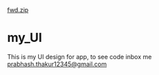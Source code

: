 [fwd.zip](https://github.com/Prabhash-bit/my_UI/files/8959440/fwd.zip)
# my_UI
This is my UI design for app, to see code inbox me prabhash.thakur12345@gmail.com
